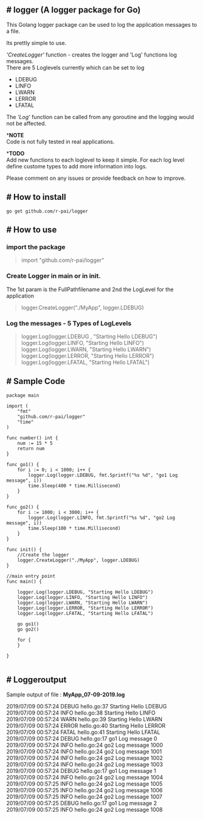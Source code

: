 ## # logger (A logger package for Go)

This Golang logger package can be used to log the application messages to a file.

Its prettly simple to use. 

*'CreateLogger'* function - creates the logger and 'Log' functions log messages.   
There are 5 Loglevels currently which can be set to log 
- LDEBUG 
- LINFO 
- LWARN
- LERROR
- LFATAL

The *'Log'* function can be called from any goroutine and the logging would not be affected.  

***NOTE**  
    Code is not fully tested in real applications.
 
***TODO**  
    Add new functions to each loglevel to keep it simple.
    For each log level define custome types to add more information into logs.

Please comment on any issues or provide feedback on how to improve.  

## # How to install
```
go get github.com/r-pai/logger
```

## # How to use

### import the package

>import "github.com/r-pai/logger"

### Create Logger in main or in init.  
The 1st param is the FullPathfilename and 2nd the LogLevel for the application

>logger.CreateLogger("./MyApp", logger.LDEBUG)

### Log the messages - 5 Types of LogLevels 

>logger.Log(logger.LDEBUG , "Starting Hello LDEBUG")  
>logger.Log(logger.LINFO, "Starting Hello LINFO")  
>logger.Log(logger.LWARN, "Starting Hello LWARN")  
>logger.Log(logger.LERROR, "Starting Hello LERROR")  
>logger.Log(logger.LFATAL, "Starting Hello LFATAL")  


## # Sample Code
```golang
package main

import (
	"fmt"
	"github.com/r-pai/logger"
	"time"
)

func number() int {
	num := 15 * 5
	return num
}

func go1() {
	for i := 0; i < 1000; i++ {
		logger.Log(logger.LDEBUG, fmt.Sprintf("%s %d", "go1 Log message", i))
		time.Sleep(400 * time.Millisecond)
	}
}

func go2() {
	for i := 1000; i < 3000; i++ {
		logger.Log(logger.LINFO, fmt.Sprintf("%s %d", "go2 Log message", i))
		time.Sleep(100 * time.Millisecond)
	}
}

func init() {
	//Create the logger
	logger.CreateLogger("./MyApp", logger.LDEBUG)
}

//main entry point
func main() {

	logger.Log(logger.LDEBUG, "Starting Hello LDEBUG")
	logger.Log(logger.LINFO, "Starting Hello LINFO")
	logger.Log(logger.LWARN, "Starting Hello LWARN")
	logger.Log(logger.LERROR, "Starting Hello LERROR")
	logger.Log(logger.LFATAL, "Starting Hello LFATAL")

	go go1()
	go go2()

	for {
	}

}


```
## # Loggeroutput

Sample output of file : **MyApp_07-09-2019.log**

2019/07/09 00:57:24 DEBUG  hello.go:37  Starting Hello LDEBUG  
2019/07/09 00:57:24 INFO   hello.go:38  Starting Hello LINFO  
2019/07/09 00:57:24 WARN   hello.go:39  Starting Hello LWARN  
2019/07/09 00:57:24 ERROR  hello.go:40  Starting Hello LERROR  
2019/07/09 00:57:24 FATAL  hello.go:41  Starting Hello LFATAL  
2019/07/09 00:57:24 DEBUG  hello.go:17  go1 Log message 0  
2019/07/09 00:57:24 INFO   hello.go:24  go2 Log message 1000      
2019/07/09 00:57:24 INFO   hello.go:24  go2 Log message 1001    
2019/07/09 00:57:24 INFO   hello.go:24  go2 Log message 1002  
2019/07/09 00:57:24 INFO   hello.go:24  go2 Log message 1003  
2019/07/09 00:57:24 DEBUG  hello.go:17  go1 Log message 1  
2019/07/09 00:57:24 INFO   hello.go:24  go2 Log message 1004  
2019/07/09 00:57:25 INFO   hello.go:24  go2 Log message 1005  
2019/07/09 00:57:25 INFO   hello.go:24  go2 Log message 1006  
2019/07/09 00:57:25 INFO   hello.go:24  go2 Log message 1007  
2019/07/09 00:57:25 DEBUG  hello.go:17  go1 Log message 2  
2019/07/09 00:57:25 INFO   hello.go:24  go2 Log message 1008  



